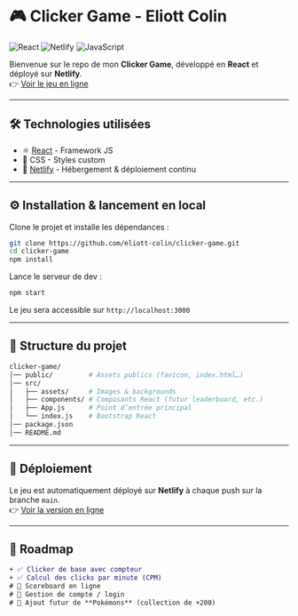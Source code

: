 # 🎮 Clicker Game - Eliott Colin

![React](https://img.shields.io/badge/React-61DAFB?style=flat&logo=react&logoColor=000000)
![Netlify](https://img.shields.io/badge/Netlify-00C7B7?style=flat&logo=netlify&logoColor=ffffff)
![JavaScript](https://img.shields.io/badge/JavaScript-F7DF1E?style=flat&logo=javascript&logoColor=000000)

Bienvenue sur le repo de mon **Clicker Game**, développé en **React** et déployé sur **Netlify**.  
👉 [Voir le jeu en ligne](https://clickemon.netlify.app/)

---

## 🛠️ Technologies utilisées
- ⚛️ [React](https://reactjs.org/) - Framework JS
- 🎨 CSS - Styles custom
- 🚀 [Netlify](https://www.netlify.com/) - Hébergement & déploiement continu  

---

## ⚙️ Installation & lancement en local

Clone le projet et installe les dépendances :

```bash
git clone https://github.com/eliott-colin/clicker-game.git
cd clicker-game
npm install
```

Lance le serveur de dev :

```bash
npm start
```

Le jeu sera accessible sur `http://localhost:3000`

---

## 📂 Structure du projet

```bash
clicker-game/
│── public/         # Assets publics (favicon, index.html…)
│── src/
│   ├── assets/     # Images & backgrounds
│   ├── components/ # Composants React (futur leaderboard, etc.)
│   ├── App.js      # Point d’entrée principal
│   └── index.js    # Bootstrap React
│── package.json
│── README.md
```

---

## 🚀 Déploiement

Le jeu est automatiquement déployé sur **Netlify** à chaque push sur la branche `main`.  
👉 [Voir la version en ligne](https://clickemon.netlify.app/)

---

## 📌 Roadmap
```diff
+ ✅ Clicker de base avec compteur
+ ✅ Calcul des clicks par minute (CPM)
# 🔄 Scoreboard en ligne
# 🔑 Gestion de compte / login
# 🐾 Ajout futur de **Pokémons** (collection de +200)
```
